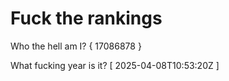 # Fuck the rankings

Who the hell am I?
{ 17086878 }

What fucking year is it?
[ 2025-04-08T10:53:20Z ]

